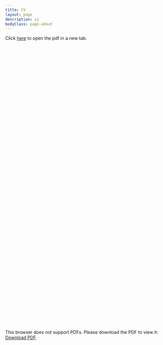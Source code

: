 ```yaml
---
title: CV
layout: page
description: cv
bodyClass: page-about
---
```

Click [here](https://keziaolive.github.io/images/251022_CV.pdf) to open the pdf in a new tab.
<object data="https://keziaolive.github.io/images/251022_CV.pdf" type="application/pdf" frameborder="0" width="100%" height="900px" style="padding: 20px;">
    <embed src="https://keziaolive.github.io/images/251022_CV.pdf" width="100%" height="900px">
        <p>This browser does not support PDFs. Please download the PDF to view it: <a href="https://keziaolive.github.io/olivesblog/images/251022_CV.pdf">Download PDF</a>.</p>
    </embed>
</object>
